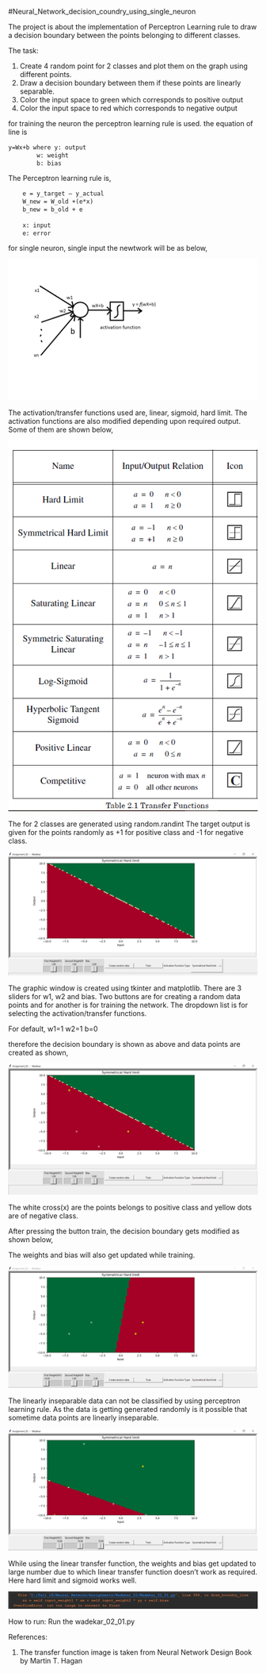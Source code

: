 #Neural_Network_decision_coundry_using_single_neuron

The project is about the implementation of Perceptron Learning rule to draw a decision boundary between the points belonging to different classes.

The task:

  1. Create 4 random point for 2 classes and plot them on the graph using different points.
  2. Draw a decision boundary between them if these points are linearly separable.
  3. Color the input space to green which corresponds to positive output
  4. Color the input space to red which corresponds to negative output
  
for training the neuron the perceptron learning rule is used.
		the equation of line is 
		
	y=Wx+b where y: output
			w: weight
			b: bias
																					 
The Perceptron learning rule is,

		e = y_target – y_actual
		W_new = W_old +(e*x)
		b_new = b_old + e
		
		x: input
		e: error
 for single neuron, single input the newtwork will be as below,
 
 ![alt text](/images/single_neuron.png)
			
The activation/transfer functions used are, linear, sigmoid, hard limit. The activation functions are also modified depending upon required output. Some of them are shown below,

![alt text](/images/activation%20functions.PNG)


The for 2 classes are generated using random.randint
The target output is given for the points randomly as +1 for positive class and -1 for negative class.

![alt text](/images/graph_plot_1.PNG)

The graphic window is created using tkinter and matplotlib.
There are 3 sliders for w1, w2 and bias. 
Two buttons are for creating a random data points and for another is for training the network. 
The dropdown list is for selecting the activation/transfer functions.

For default, 
w1=1
w2=1
b=0

therefore the decision boundary is shown as above and data points are created as shown,

![alt text](/images/graph_plot_2.PNG)

The white cross(x) are the points belongs to positive class and yellow dots are of negative class.

After pressing the button train, the decision boundary gets modified as shown below,

The weights and bias will also get updated while training.

![alt text](/images/graph_plot_3.PNG)

The linearly inseparable data can not be classified by using perceptron learning rule. As the data is getting generated randomly is it possible that sometime data points are linearly inseparable. 

![alt text](/images/graph_plot_4.PNG)

While using the linear transfer function, the weights and bias get updated to large number due to which linear transfer function doesn’t work as required. Here hard limit and sigmoid works well.

![alt text](/images/error.PNG)


How to run: Run the wadekar_02_01.py

 
References:
1. The transfer function image is taken from Neural Network Design Book by Martin T. Hagan
																
		
